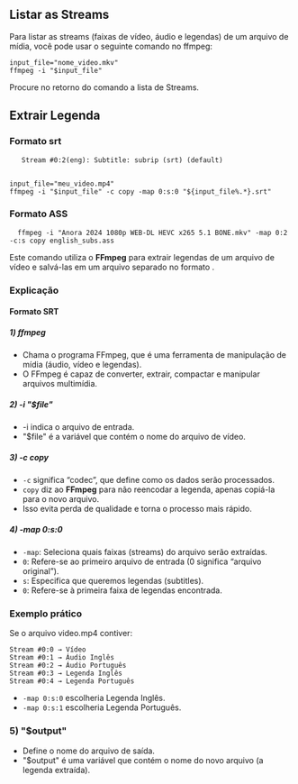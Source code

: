 ## Listar as Streams

Para listar as streams (faixas de vídeo, áudio e legendas) de um arquivo de mídia, você pode usar o seguinte comando no ffmpeg:

```shell
input_file="nome_video.mkv"
ffmpeg -i "$input_file"
```
Procure no retorno do comando a lista de Streams.


## Extrair Legenda

### Formato srt 
```
   Stream #0:2(eng): Subtitle: subrip (srt) (default)
```
```shell

input_file="meu_video.mp4"
ffmpeg -i "$input_file" -c copy -map 0:s:0 "${input_file%.*}.srt"

```

### Formato ASS
```
  ffmpeg -i "Anora 2024 1080p WEB-DL HEVC x265 5.1 BONE.mkv" -map 0:2 -c:s copy english_subs.ass
```

Este comando utiliza o **FFmpeg** para extrair legendas de um arquivo de vídeo e salvá-las em um arquivo separado no formato .

### Explicação
#### Formato SRT
##### 1) ffmpeg

- Chama o programa FFmpeg, que é uma ferramenta de manipulação de mídia (áudio, vídeo e legendas).
- O FFmpeg é capaz de converter, extrair, compactar e manipular arquivos multimídia.

##### 2) -i "$file"

- -i indica o arquivo de entrada.
- "$file" é a variável que contém o nome do arquivo de vídeo.


##### 3) -c copy

- ```-c``` significa “codec”, que define como os dados serão processados.
- ```copy``` diz ao **FFmpeg** para não reencodar a legenda, apenas copiá-la para o novo arquivo.
- Isso evita perda de qualidade e torna o processo mais rápido.


##### 4) -map 0:s:0

- ```-map```: Seleciona quais faixas (streams) do arquivo serão extraídas.
- ```0```: Refere-se ao primeiro arquivo de entrada (0 significa “arquivo original”).
- ```s```: Especifica que queremos legendas (subtitles).
- ```0```: Refere-se à primeira faixa de legendas encontrada.

  
### Exemplo prático

Se o arquivo video.mp4 contiver:

```
Stream #0:0 → Vídeo
Stream #0:1 → Áudio Inglês
Stream #0:2 → Áudio Português
Stream #0:3 → Legenda Inglês
Stream #0:4 → Legenda Português
```

- ```-map 0:s:0``` escolheria Legenda Inglês.
- ```-map 0:s:1``` escolheria Legenda Português.


### 5) "$output"

- Define o nome do arquivo de saída.
- "$output" é uma variável que contém o nome do novo arquivo (a legenda extraída).







